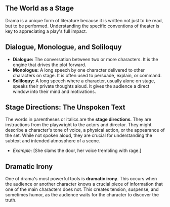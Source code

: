 ## The World as a Stage
Drama is a unique form of literature because it is written not just to be read, but to be performed. Understanding the specific conventions of theater is key to appreciating a play's full impact.

## Dialogue, Monologue, and Soliloquy
- **Dialogue:** The conversation between two or more characters. It is the engine that drives the plot forward.
- **Monologue:** A long speech by one character delivered to other characters on stage. It is often used to persuade, explain, or command.
- **Soliloquy:** A long speech where a character, usually alone on stage, speaks their private thoughts aloud. It gives the audience a direct window into their mind and motivations.

## Stage Directions: The Unspoken Text
The words in parentheses or italics are the **stage directions**. They are instructions from the playwright to the actors and director. They might describe a character's tone of voice, a physical action, or the appearance of the set. While not spoken aloud, they are crucial for understanding the subtext and intended atmosphere of a scene.
- *Example:* [She slams the door, her voice trembling with rage.]

## Dramatic Irony
One of drama's most powerful tools is **dramatic irony**. This occurs when the audience or another character knows a crucial piece of information that one of the main characters does not. This creates tension, suspense, and sometimes humor, as the audience waits for the character to discover the truth.

